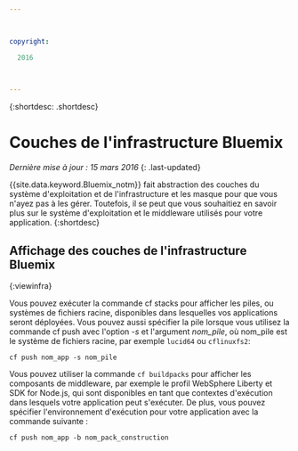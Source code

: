 ```yaml
---

 

copyright:

  2016

 

---
```


{:shortdesc: .shortdesc}

#  Couches de l'infrastructure Bluemix

*Dernière mise à jour : 15 mars 2016*
{: .last-updated}

{{site.data.keyword.Bluemix_notm}} fait abstraction des couches du système d'exploitation et de
l'infrastructure et les masque pour que vous n'ayez pas à les gérer. Toutefois, il se peut que vous souhaitiez en savoir plus sur le système d'exploitation et le
middleware utilisés pour votre application.
{:shortdesc}

## Affichage des couches de l'infrastructure Bluemix
{:viewinfra}

Vous pouvez exécuter la commande cf stacks pour afficher les piles, ou systèmes de fichiers racine, disponibles dans lesquelles vos applications
seront déployées. Vous pouvez aussi spécifier la pile lorsque vous utilisez la commande cf push avec l'option *-s* et l'argument
*nom_pile*, où nom_pile est le système de fichiers racine, par exemple `lucid64` ou `cflinuxfs2`:
```
cf push nom_app -s nom_pile
```
Vous pouvez utiliser la commande `cf buildpacks` pour afficher les composants de middleware, par exemple le profil WebSphere Liberty et
SDK for Node.js, qui sont
disponibles en tant que contextes d'exécution dans lesquels votre application peut s'exécuter. De plus, vous pouvez spécifier l'environnement d'exécution pour votre application avec la commande
suivante :
```
cf push nom_app -b nom_pack_construction
```
